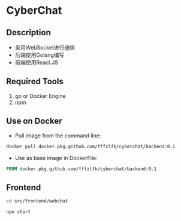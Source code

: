 # CyberChat

## Description

- 采用WebSocket进行通信
- 后端使用Golang编写
- 前端使用React.JS

## Required Tools

1. go or Docker Engine
2. npm

## Use on Docker

- Pull image from the command line:

```bash
docker pull docker.pkg.github.com/fffzlfk/cyberchat/backend:0.1
```

- Use as base image in DockerFile:

```dockerfile
FROM docker.pkg.github.com/fffzlfk/cyberchat/backend:0.1
```

## Frontend

```bash
cd src/frontend/webchat

npm start
```